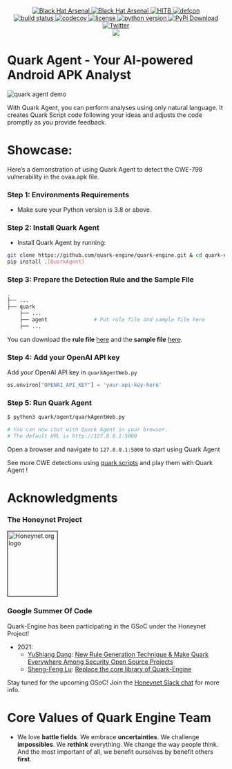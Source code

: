 <p align="center">
    <a href="https://www.blackhat.com/asia-24/arsenal/schedule/index.html#quark-script---dig-vulnerabilities-in-the-blackbox-37549">
        <img alt="Black Hat Arsenal" src="https://img.shields.io/badge/Black%20Hat%20Arsenal-Asia%202024-blue">
    </a>
    <a href="https://www.blackhat.com/asia-21/arsenal/schedule/index.html#quark-engine-storyteller-of-android-malware-22458">
        <img alt="Black Hat Arsenal" src="https://img.shields.io/badge/Black%20Hat%20Arsenal-Asia%202021-blue">
    </a>
    <a href="https://conference.hitb.org/hitb-lockdown002/sessions/quark-engine-an-obfuscation-neglect-android-malware-scoring-system/">
        <img alt="HITB" src="https://img.shields.io/badge/HITB-Lockdown%20002-red">
    </a>
    <a href="https://www.youtube.com/watch?v=XK-yqHPnsvc&ab_channel=DEFCONConference">
        <img alt="defcon" src="https://img.shields.io/badge/DEFCON%2028-BTV-blue">
    </a><br>
    <a href="https://github.com/quark-engine/quark-engine/actions/workflows/pytest.yml">
        <img alt="build status" src="https://github.com/quark-engine/quark-engine/actions/workflows/pytest.yml/badge.svg">
    </a>
    <a href="https://codecov.io/gh/quark-engine/quark-engine">
        <img alt="codecov" src="https://codecov.io/gh/quark-engine/quark-engine/branch/master/graph/badge.svg">
    </a>
    <a href="https://github.com/18z/quark-rules/blob/master/LICENSE">
        <img alt="license" src="https://img.shields.io/badge/License-GPLv3-blue.svg">
    </a>
    <a href="https://www.python.org/downloads/release/python-360/">
        <img alt="python version" src="https://img.shields.io/badge/python-3.8-blue.svg">
    </a>
    <a href="https://pypi.org/project/quark-engine/">
        <img alt="PyPi Download" src="https://pepy.tech/badge/quark-engine">
    </a><br>
    <a href="https://twitter.com/quarkengine">
        <img alt="Twitter" src="https://img.shields.io/twitter/follow/quarkengine?style=social">
    </a><br>
    <img src="https://i.imgur.com/8GwkWei.png"/>
</p>

# Quark Agent - Your AI-powered Android APK Analyst

![quark agent demo](https://hackmd.io/_uploads/By6ggTni0.png)

With Quark Agent, you can perform analyses using only natural language. It creates Quark Script code following your ideas and adjusts the code promptly as you provide feedback.

# Showcase:

Here’s a demonstration of using Quark Agent to detect the CWE-798 vulnerability in the ovaa.apk file.

### Step 1: Environments Requirements

*   Make sure your  Python version is 3.8 or above.

### Step 2: Install Quark Agent

*   Install Quark Agent by running:

```bash
git clone https://github.com/quark-engine/quark-engine.git & cd quark-engine
pip install .[QuarkAgent]
```

### Step 3: Prepare the Detection Rule and the Sample File

```bash
.
├── ...
├── quark                   
    ├── ...           
    ├── agent               # Put rule file and sample file here
    ├── ...                
```

You can download the **rule file** [here](https://github.com/quark-engine/quark-script/blob/main/constructCryptoGraphicKey.json) and the **sample file** [here](https://github.com/oversecured/ovaa).

### Step 4: Add your OpenAI API key

Add your OpenAI API key in `quarkAgentWeb.py`

```python
os.environ["OPENAI_API_KEY"] = 'your-api-key-here'
```

### Step 5: Run Quark Agent

```bash
$ python3 quark/agent/quarkAgentWeb.py

# You can now chat with Quark Agent in your browser. 
# The default URL is http://127.0.0.1:5000
```

Open a browser and navigate to `127.0.0.1:5000` to start using Quark Agent

See more CWE detections using [quark scripts](https://quark-engine.readthedocs.io/en/latest/quark_script.html) and play them with Quark Agent !

# Acknowledgments

### The Honeynet Project

<a href="https://www.honeynet.org"> <img style="border: 0.2px solid black" width=115 height=150 src="https://i.imgur.com/znu7cMJ.png" alt="Honeynet.org logo"> </a>

### Google Summer Of Code

Quark-Engine has been participating in the GSoC under the Honeynet Project!

*   2021:
    *   [YuShiang Dang](https://twitter.com/YushianhD): [New Rule Generation Technique & Make Quark Everywhere Among Security Open Source Projects](https://quark-engine.github.io/2021/08/17/GSoC-2021-YuShiangDang/)
    *   [Sheng-Feng Lu](https://twitter.com/haeter525): [Replace the core library of Quark-Engine](https://quark-engine.github.io/2021/08/17/GSoC-2021-ShengFengLu/)

Stay tuned for the upcoming GSoC! Join the [Honeynet Slack chat](https://gsoc-slack.honeynet.org/) for more info.

# Core Values of Quark Engine Team

*   We love **battle fields**. We embrace **uncertainties**. We challenge **impossibles**. We **rethink** everything. We change the way people think. And the most important of all, we benefit ourselves by benefit others **first**.
